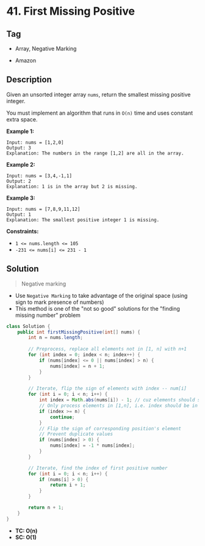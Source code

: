 # 41. First Missing Positive

## Tag

- Array, Negative Marking

- Amazon

## Description 

Given an unsorted integer array `nums`, return the smallest missing positive integer.

You must implement an algorithm that runs in `O(n)` time and uses constant extra space.

 

**Example 1:**

```
Input: nums = [1,2,0]
Output: 3
Explanation: The numbers in the range [1,2] are all in the array.
```

**Example 2:**

```
Input: nums = [3,4,-1,1]
Output: 2
Explanation: 1 is in the array but 2 is missing.
```

**Example 3:**

```
Input: nums = [7,8,9,11,12]
Output: 1
Explanation: The smallest positive integer 1 is missing.
```

**Constraints:**

- `1 <= nums.length <= 105`
- `-231 <= nums[i] <= 231 - 1`



## Solution

> Negative marking

- Use `Negative Marking` to take advantage of the original space (using sign to mark presence of numbers)
- This method is one of the "not so good" solutions for the "finding missing number" problem

```java
class Solution {
    public int firstMissingPositive(int[] nums) {
        int n = nums.length;
        
        // Preprocess, replace all elements not in [1, n] with n+1
        for (int index = 0; index < n; index++) {
            if (nums[index] <= 0 || nums[index] > n) {
                nums[index] = n + 1;
            }
        }

        // Iterate, flip the sign of elements with index -- num[i]
        for (int i = 0; i < n; i++) {
            int index = Math.abs(nums[i]) - 1; // cuz elements should start from 1, while index starts at 0
            // Only process elements in [1,n], i.e. index should be in [0,n-1]
            if (index >= n) {
                continue;
            }
            // Flip the sign of corresponding position's element
            // Prevent duplicate values
            if (nums[index] > 0) {
                nums[index] = -1 * nums[index];
            }
        }

        // Iterate, find the index of first positive number
        for (int i = 0; i < n; i++) {
            if (nums[i] > 0) {
                return i + 1;
            }
        }

        return n + 1;
    }
}
```

- **TC: O(n)**
- **SC: O(1)**